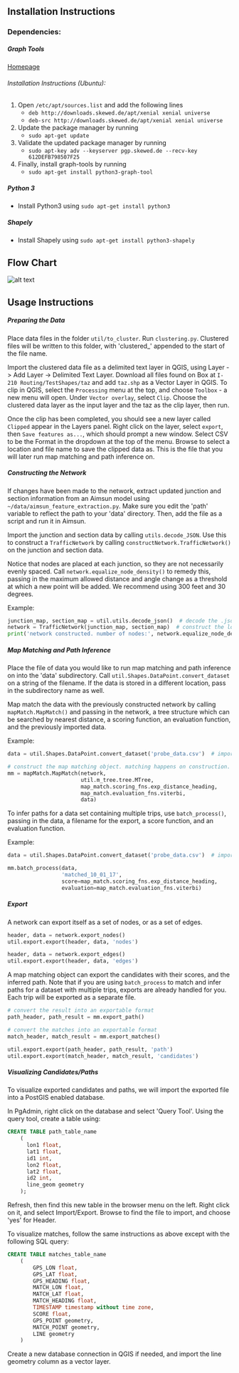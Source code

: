 ## Installation Instructions

### Dependencies:
##### Graph Tools
[Homepage](https://graph-tool.skewed.de/)

###### Installation Instructions (Ubuntu):
1. Open `/etc/apt/sources.list` and add the following lines
    * `deb http://downloads.skewed.de/apt/xenial xenial universe`
    * `deb-src http://downloads.skewed.de/apt/xenial xenial universe`
2. Update the package manager by running 
    * `sudo apt-get update`
3. Validate the updated package manager by running
    * `sudo apt-key adv --keyserver pgp.skewed.de --recv-key 612DEFB798507F25`
4. Finally, install graph-tools by running
    * `sudo apt-get install python3-graph-tool`

##### Python 3
- Install Python3 using `sudo apt-get install python3`

##### Shapely
- Install Shapely using `sudo apt-get install python3-shapely`



## Flow Chart
![alt text](util/images/flowchart.png "A flowchart demonstrating the
use of and relationships between main files in this repo.")

## Usage Instructions

##### Preparing the Data
Place data files in the folder `util/to_cluster`. Run `clustering.py`.
Clustered files will be written to this folder, with 'clustered_'
appended to the start of the file name.

Import the clustered data file as a delimited text layer in QGIS, using
 Layer -> Add Layer -> Delimited Text Layer.
Download all files found on Box at `I-210 Routing/TestShapes/taz` and
add `taz.shp` as a Vector Layer in QGIS.
To clip in QGIS, select the `Processing` menu at the top, and choose
`Toolbox` - a new menu will open. Under `Vector overlay`, select
`Clip`. Choose the clustered data layer as the input layer and the
taz as the clip layer, then run.

Once the clip has been completed, you should see a new layer called
`Clipped` appear in the Layers panel. Right click on the layer, select
`export`, then `Save features as...`, which should prompt a new window.
Select CSV to be the Format in the dropdown at the top of the menu.
Browse to select a location and file name to save the clipped data as.
This is the file that you will later run map matching and path
inference on.

##### Constructing the Network
If changes have been made to the network, extract updated junction and
section information from an Aimsun model using
`~/data/aimsun_feature_extraction.py`. Make sure you edit the 'path'
variable to reflect the path to your 'data' directory. Then, add the
file as a script and run it in Aimsun.

Import the junction and section data by calling `utils.decode_JSON`. Use
this to construct a `TrafficNetwork` by calling
`constructNetwork.TrafficNetwork()` on the junction and section data.

Notice that nodes are placed at each junction, so they are not
necessarily evenly spaced. Call `network.equalize_node_density()` to
remedy this, passing in the maximum allowed distance and angle change
as a threshold at which a new point will be added. We recommend using
300 feet and 30 degrees.

Example:
```python
junction_map, section_map = util.utils.decode_json()  # decode the .json files containing network information
network = TrafficNetwork(junction_map, section_map)  # construct the logical network
print('network constructed. number of nodes:', network.equalize_node_density(300, 30))
```

##### Map Matching and Path Inference

Place the file of data you would like to run map matching and path
inference on into the 'data' subdirectory. Call
`util.Shapes.DataPoint.convert_dataset` on a string of the filename. If
the data is stored in a different location, pass in the subdirectory
name as well.

Map match the data with the previously constructed network by calling
`mapMatch.MapMatch()` and passing in the network, a tree structure which
can be searched by nearest distance, a scoring function, an evaluation
function, and the previously imported data.

Example:
```python
data = util.Shapes.DataPoint.convert_dataset('probe_data.csv')  # import the data set

# construct the map matching object. matching happens on construction.
mm = mapMatch.MapMatch(network,
                       util.m_tree.tree.MTree,
                       map_match.scoring_fns.exp_distance_heading,
                       map_match.evaluation_fns.viterbi,
                       data)
```

To infer paths for a data set containing multiple trips, use `batch_process()`,
passing in the data, a filename for the export, a score function, and
an evaluation function.

Example:
```python
data = util.Shapes.DataPoint.convert_dataset('probe_data.csv')  # import the data set

mm.batch_process(data,
                 'matched_10_01_17',
                 score=map_match.scoring_fns.exp_distance_heading,
                 evaluation=map_match.evaluation_fns.viterbi)
```

##### Export

A network can export itself as a set of nodes, or as a set of edges.

```python
header, data = network.export_nodes()
util.export.export(header, data, 'nodes')
``` 

```python
header, data = network.export_edges()
util.export.export(header, data, 'edges')
```

A map matching object can export the candidates with their scores, and
the inferred path. Note that if you are using `batch_process` to match
and infer paths for a dataset with multiple trips, exports are already
handled for you. Each trip will be exported as a separate file.

```python
# convert the result into an exportable format
path_header, path_result = mm.export_path()

# convert the matches into an exportable format
match_header, match_result = mm.export_matches()

util.export.export(path_header, path_result, 'path')
util.export.export(match_header, match_result, 'candidates')
```

##### Visualizing Candidates/Paths

To visualize exported candidates and paths, we will import the exported file into a PostGIS enabled database.

In PgAdmin, right click on the database and select 'Query Tool'. Using
 the query tool, create a table using:
```SQL
CREATE TABLE path_table_name
    (
      lon1 float,
      lat1 float,
      id1 int,
      lon2 float,
      lat2 float,
      id2 int,
      line_geom geometry
    );
```
Refresh, then find this new table in the browser menu on the left.
Right click on it, and select Import/Export. Browse to find the file to
import, and choose 'yes' for Header.

To visualize matches, follow the same instructions as above except with
the following SQL query:
```SQL
CREATE TABLE matches_table_name
    (
        GPS_LON float,
        GPS_LAT float,
        GPS_HEADING float,
        MATCH_LON float,
        MATCH_LAT float,
        MATCH_HEADING float,
        TIMESTAMP timestamp without time zone,
        SCORE float,
        GPS_POINT geometry,
        MATCH_POINT geometry,
        LINE geometry
    )
```
Create a new database connection in QGIS if needed, and import the line
geometry column as a vector layer.